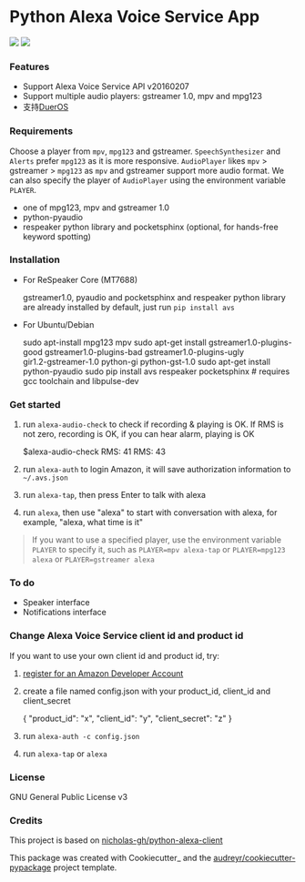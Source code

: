 Python Alexa Voice Service App
==============================

[![](https://img.shields.io/pypi/v/avs.svg)](https://pypi.python.org/pypi/avs)
[![](https://img.shields.io/travis/respeaker/avs.svg)](https://travis-ci.org/respeaker/avs)

### Features
* Support Alexa Voice Service API v20160207
* Support multiple audio players: gstreamer 1.0, mpv and mpg123
* 支持[DuerOS](https://github.com/respeaker/avs/wiki/%E4%BD%BF%E7%94%A8DuerOS%E7%9A%84AVS%E5%85%BC%E5%AE%B9%E6%9C%8D%E5%8A%A1)


### Requirements

Choose a player from `mpv`, `mpg123` and gstreamer.
`SpeechSynthesizer` and `Alerts` prefer `mpg123` as it is more responsive.
`AudioPlayer` likes `mpv` > gstreamer > `mpg123` as `mpv` and gstreamer support more audio format. We can also specify the player of `AudioPlayer` using the environment variable `PLAYER`.

* one of mpg123, mpv and gstreamer 1.0
* python-pyaudio
* respeaker python library and pocketsphinx (optional, for hands-free keyword spotting)


### Installation
* For ReSpeaker Core (MT7688)

  gstreamer1.0, pyaudio and pocketsphinx and respeaker python library are already installed by default, just run `pip install avs`

* For Ubuntu/Debian

    sudo apt-install mpg123 mpv
    sudo apt-get install gstreamer1.0-plugins-good gstreamer1.0-plugins-bad gstreamer1.0-plugins-ugly \
    gir1.2-gstreamer-1.0 python-gi python-gst-1.0
    sudo apt-get install python-pyaudio
    sudo pip install avs respeaker pocketsphinx  # requires gcc toolchain and libpulse-dev

### Get started

1. run ``alexa-audio-check`` to check if recording & playing is OK. If RMS is not zero, recording is OK, if you can hear alarm, playing is OK

    $alexa-audio-check
    RMS: 41
    RMS: 43

2. run `alexa-auth` to login Amazon, it will save authorization information to `~/.avs.json`
3. run `alexa-tap`, then press Enter to talk with alexa
4. run `alexa`, then use "alexa" to start with conversation with alexa, for example, "alexa, what time is it"

>If you want to use a specified player, use the environment variable `PLAYER` to specify it, such as `PLAYER=mpv alexa-tap` or `PLAYER=mpg123 alexa` or `PLAYER=gstreamer alexa`

### To do
* Speaker interface
* Notifications interface

### Change Alexa Voice Service client id and product id
If you want to use your own  client id and product id, try:

1. [register for an Amazon Developer Account](https://github.com/alexa/alexa-avs-raspberry-pi#61---register-your-product-and-create-a-security-profile)

2. create a file named config.json with your product_id, client_id and client_secret

    {
        "product_id": "x",
        "client_id": "y",
        "client_secret": "z"
    }

3. run `alexa-auth -c config.json`

4. run `alexa-tap` or `alexa`

### License
GNU General Public License v3


### Credits
This project is based on [nicholas-gh/python-alexa-client](https://github.com/nicholas-gh/python-alexa-client)

This package was created with Cookiecutter_ and the [audreyr/cookiecutter-pypackage](https://github.com/audreyr/cookiecutter-pypackage) project template.
